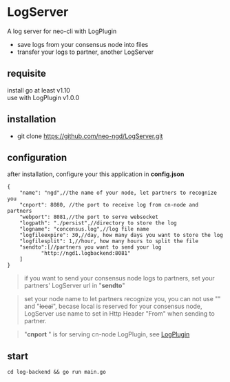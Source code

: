 # LogServer
A log server for neo-cli with LogPlugin
* save logs from your consensus node into files 
* transfer your logs to partner, another LogServer
## requisite
install go at least v1.10  
use with LogPlugin v1.0.0
## installation
* git clone https://github.com/neo-ngd/LogServer.git
## configuration
after installation, configure your this application in **config.json**
```
{
    "name": "ngd",//the name of your node, let partners to recognize you
    "cnport": 8080, //the port to receive log from cn-node and partners
    "webport": 8081,//the port to serve websocket
    "logpath": "./persist",//directory to store the log
    "logname": "concensus.log",//log file name
    "logfileexpire": 30,//day, how many days you want to store the log
    "logfilesplit": 1,//hour, how many hours to split the file
    "sendto":[//partners you want to send your log
           "http://ngd1.logbackend:8081"
    ]
}
```

> if you want to send your consensus node logs to partners, set your partners' LogServer url in "__sendto__"

> set your node name to let partners recognize you, you can not use "" and "~~local~~", becase local is reserved for your consensus node, LogServer use name to set in Http Header "From" when sending to partner.

> "__cnport__ " is for serving cn-node LogPlugin, see [LogPlugin](https://github.com/neo-ngd/LogPlugin)
## start

```cd log-backend && go run main.go```
